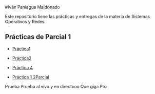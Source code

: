#Iván Paniagua Maldonado

Este repositorio tiene las prácticas y entregas de la materia de Sistemas Operativos y Redes.

## Prácticas de Parcial 1

 - [Práctica1](./Eivan.md)
 - [Práctica2](./TareaShida.md)

 - [Práctica 4](https://github.com/DomnhallIvan/Algo)

 - [Práctica 1 2Parcial](https://github.com/DomnhallIvan/SistemasIvan-2022)

 Prueba Prueba al vivo y en directooo
 Que giga Pro
